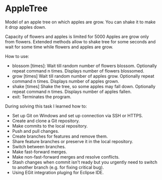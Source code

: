 AppleTree
=========

Model of an apple tree on which apples are grow. You can shake it to make it drop apples down.

Capacity of flowers and apples is limited for 5000
Apples are grow only from flowers.
Extended methods allow to shake tree for some seconds and wait for some time while flowers and apples are grow.

How to use:
 - blossom [times]:
       Wait till random number of flowers blossom. Optionally repeat command n times. Displays number of flowers blossomed.
 - grow [times]
       Wait till random number of apples grow. Optionally repeat command n times. Displays number of apples grown.
 - shake [times]
       Shake the tree, so some apples may fall down. Optionally repeat command n times. Displays number of apples fallen.
 - exit:
       Terminates the program.

During solving this task I learned how to:
 - Set up Git on Windows and set up connection via SSH or HTTPS.
 - Create and clone a Git repository.
 - Make commits to the local repository.
 - Push and pull changes.
 - Create branches for features and remove them.
 - Share feature branches or preserve it in the local repository.
 - Switch between branches.
 - Make fast-forward merges.
 - Make non-fast-forward merges and resolve conflicts.
 - Stash changes when commit isn't ready but you urgently need to switch to another branch (e.g. for fixing critical bug).
 - Using EGit integration pluging for Eclipse IDE.
